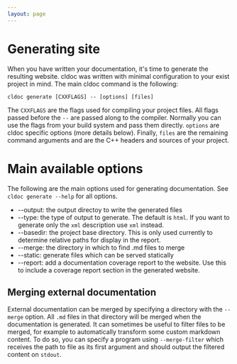 ```yaml
---
layout: page
---
```


# Generating site
When you have written your documentation, it's time to generate the resulting
website. cldoc was written with minimal configuration to your exist project in
mind. The main cldoc command is the following:

    cldoc generate [CXXFLAGS] -- [options] [files]

The `CXXFLAGS` are the flags used for compiling your project files. All flags
passed before the `--` are passed along to the compiler. Normally you can use
the flags from your build system and pass them directly. `options` are cldoc
specific options (more details below). Finally, `files` are the remaining
command arguments and are the C++ headers and sources of your project.

# Main available options
The following are the main options used for generating documentation. See
`cldoc generate --help` for all options.

* \-\-output: the output directoy to write the generated files
* \-\-type: the type of output to generate. The default is `html`. If you want
  to generate only the `xml` description use `xml` instead.
* \-\-basedir: the project base directory. This is only used currently to determine
  relative paths for display in the report.
* \-\-merge: the directory in which to find .md files to merge
* \-\-static: generate files which can be served statically
* \-\-report: add a documentation coverage report to the website. Use this to
  include a coverage report section in the generated website.

## Merging external documentation
External documentation can be merged by specifying a directory with the `--merge`
option. All `.md` files in that directory will be merged when the documentation
is generated. It can sometimes be useful to filter files to be merged, for example
to automatically transform some custom markdown content. To do so, you can
specify a program using `--merge-filter` which receives the path to file as its
first argument and should output the filtered content on `stdout`.
